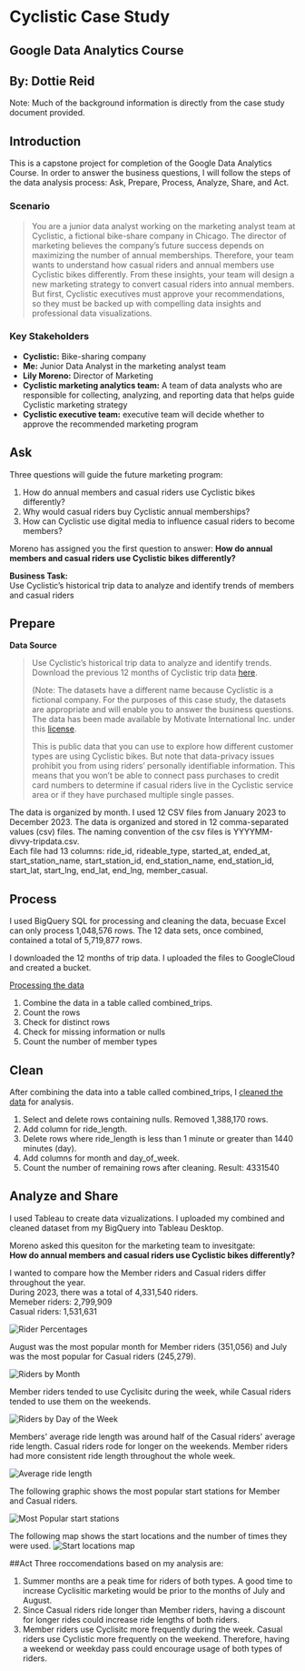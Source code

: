 # Cyclistic Case Study
## Google Data Analytics Course
## By: Dottie Reid

Note: Much of the background information is directly from the case study document provided. 

## Introduction
This is a capstone project for completion of the Google Data Analytics Course. In order to answer the business questions, I will follow the steps of the data analysis process: Ask, Prepare, Process, Analyze, Share, and Act.

### Scenario
> You are a junior data analyst working on the marketing analyst team at Cyclistic, a fictional bike-share company in Chicago. The director of marketing believes the company’s future success depends on maximizing the number of annual memberships. Therefore, your team wants to understand how casual riders and annual members use Cyclistic bikes differently. From these insights, your team will design a new marketing strategy to convert casual riders into annual members. But first, Cyclistic executives must approve your recommendations, so they must be backed up with compelling data insights and professional data visualizations. 

### Key Stakeholders 
* **Cyclistic:** Bike-sharing company   
* **Me:** Junior Data Analyst in the marketing analyst team   
* **Lily Moreno:** Director of Marketing   
* **Cyclistic marketing analytics team:** A team of data analysts who are responsible for collecting, analyzing, and reporting data that helps guide Cyclistic marketing strategy   
* **Cyclistic executive team:** executive team will decide whether to approve the recommended marketing program   

## Ask
Three questions will guide the future marketing program: 
1. How do annual members and casual riders use Cyclistic bikes differently?
2. Why would casual riders buy Cyclistic annual memberships? 
3. How can Cyclistic use digital media to influence casual riders to become members?

Moreno has assigned you the first question to answer: **How do annual members and casual riders use Cyclistic bikes differently?**

**Business Task:**   
Use Cyclistic’s historical trip data to analyze and identify trends of members and casual riders

## Prepare
**Data Source**   
> Use Cyclistic’s historical trip data to analyze and identify trends. Download the previous 12 months of Cyclistic trip data [here](https://divvy-tripdata.s3.amazonaws.com/index.html).
> 
> (Note: The datasets have a different name because Cyclistic is a fictional company. For the purposes of this case study, the datasets are appropriate and will enable you to answer the business questions. The data has been made available by Motivate International Inc. under this [license](https://divvybikes.com/data-license-agreement).
> 
> This is public data that you can use to explore how different customer types are using Cyclistic bikes. But note that data-privacy issues prohibit you from using riders’ personally identifiable information. This means that you won’t be able to connect pass purchases to credit card numbers to determine if casual riders live in the Cyclistic service area or if they have purchased multiple single passes. 

The data is organized by month. I used 12 CSV files from January 2023 to December 2023. The data is organized and stored in 12 comma-separated values (csv) files. The naming convention of the csv files is YYYYMM-divvy-tripdata.csv.   
Each file had 13 columns: ride_id, rideable_type, started_at, ended_at, start_station_name, start_station_id, end_station_name, end_station_id, start_lat, start_lng, end_lat, end_lng, member_casual.

## Process
I used BigQuery SQL for processing and cleaning the data, becuase Excel can only process 1,048,576 rows. The 12 data sets, once combined, contained a total of 5,719,877 rows.   

I downloaded the 12 months of trip data. I uploaded the files to GoogleCloud and created a bucket.

[Processing the data](https://github.com/drreid1/DReid/blob/8fa50b904e745338b0c50a7855f42629b6ce429e/Process%20the%20data.ipynb)  
1. Combine the data in a table called combined_trips.
2. Count the rows
3. Check for distinct rows
4. Check for missing information or nulls
5. Count the number of member types

## Clean
After combining the data into a table called combined_trips, I [cleaned the data](https://github.com/drreid1/DReid/blob/8fa50b904e745338b0c50a7855f42629b6ce429e/Process%20the%20data.ipynb) for analysis.
1. Select and delete rows containing nulls. Removed 1,388,170 rows.
2. Add column for ride_length.
3. Delete rows where ride_length is less than 1 minute or greater than 1440 minutes (day).
4. Add columns for month and day_of_week.
5. Count the number of remaining rows after cleaning.
   Result: 4331540

## Analyze and Share
I used Tableau to create data vizualizations. I uploaded my combined and cleaned dataset from my BigQuery into Tableau Desktop.

Moreno asked this quesiton for the marketing team to invesitgate:   
**How do annual members and casual riders use Cyclistic bikes differently?**

I wanted to compare how the Member riders and Casual riders differ throughout the year.   
During 2023, there was a total of 4,331,540 riders.   
Memeber riders: 2,799,909   
Casual riders: 1,531,631

![Rider Percentages](https://github.com/drreid1/DReid/blob/e330a240a68b70617b54c8f661136c4e821bb139/Sheet%206.png)

August was the most popular month for Member riders (351,056) and July was the most popular for Casual riders (245,279). 

![Riders by Month](https://github.com/drreid1/DReid/blob/565c550c4ec1235a253769e8952c956f2ba4ffc4/Sheet%201.png)

Member riders tended to use Cyclisitc during the week, while Casual riders tended to use them on the weekends.

![Riders by Day of the Week](https://github.com/drreid1/DReid/blob/71af82182424627fa765b30d135f41618def6fac/Sheet%202.png)

Members' average ride length was around half of the Casual riders' average ride length.
Casual riders rode for longer on the weekends. Member riders had more consistent ride length throughout the whole week.

![Average ride length](https://github.com/drreid1/DReid/blob/cd1ce9d154d9a68a6b81781da457af4a6f883dc6/Sheet%203.png)

The following graphic shows the most popular start stations for Member and Casual riders.

![Most Popular start stations](https://github.com/drreid1/DReid/blob/61bbae38309a88a2d3d7a6f9988138c312b4337e/Dashboard%203.png)

The following map shows the start locations and the number of times they were used.
![Start locations map](https://github.com/drreid1/DReid/blob/297f7cb680a7c484ecf013bd0da9e13e49703013/Sheet%204.png)


##Act
Three roccomendations based on my analysis are:
1. Summer months are a peak time for riders of both types. A good time to increase Cyclisitic marketing would be prior to the months of July and August.
2. Since Casual riders ride longer than Member riders, having a discount for longer rides could increase ride lengths of both riders.
3. Member riders use Cyclisitc more frequently during the week. Casual riders use Cyclistic more frequently on the weekend. Therefore, having a weekend or weekday pass could encourage usage of both types of riders. 







